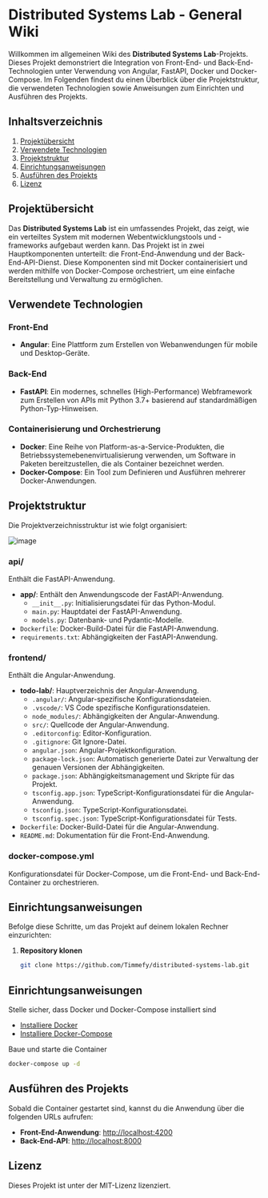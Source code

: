# Distributed Systems Lab - General Wiki

Willkommen im allgemeinen Wiki des **Distributed Systems Lab**-Projekts. Dieses Projekt demonstriert die Integration von Front-End- und Back-End-Technologien unter Verwendung von Angular, FastAPI, Docker und Docker-Compose. Im Folgenden findest du einen Überblick über die Projektstruktur, die verwendeten Technologien sowie Anweisungen zum Einrichten und Ausführen des Projekts.

## Inhaltsverzeichnis
1. [Projektübersicht](#projektübersicht)
2. [Verwendete Technologien](#verwendete-technologien)
3. [Projektstruktur](#projektstruktur)
4. [Einrichtungsanweisungen](#einrichtungsanweisungen)
5. [Ausführen des Projekts](#ausführen-des-projekts)
6. [Lizenz](#lizenz)

## Projektübersicht

Das **Distributed Systems Lab** ist ein umfassendes Projekt, das zeigt, wie ein verteiltes System mit modernen Webentwicklungstools und -frameworks aufgebaut werden kann. Das Projekt ist in zwei Hauptkomponenten unterteilt: die Front-End-Anwendung und der Back-End-API-Dienst. Diese Komponenten sind mit Docker containerisiert und werden mithilfe von Docker-Compose orchestriert, um eine einfache Bereitstellung und Verwaltung zu ermöglichen.

## Verwendete Technologien

### Front-End
- **Angular**: Eine Plattform zum Erstellen von Webanwendungen für mobile und Desktop-Geräte.

### Back-End
- **FastAPI**: Ein modernes, schnelles (High-Performance) Webframework zum Erstellen von APIs mit Python 3.7+ basierend auf standardmäßigen Python-Typ-Hinweisen.

### Containerisierung und Orchestrierung
- **Docker**: Eine Reihe von Platform-as-a-Service-Produkten, die Betriebssystemebenenvirtualisierung verwenden, um Software in Paketen bereitzustellen, die als Container bezeichnet werden.
- **Docker-Compose**: Ein Tool zum Definieren und Ausführen mehrerer Docker-Anwendungen.

## Projektstruktur

Die Projektverzeichnisstruktur ist wie folgt organisiert:

![image](https://github.com/Timmefy/distributed-systems-lab/assets/115172642/eda2044f-6fa8-4ca7-b063-a2db353d61ad)

### api/

Enthält die FastAPI-Anwendung.

- **app/**: Enthält den Anwendungscode der FastAPI-Anwendung.
  - `__init__.py`: Initialisierungsdatei für das Python-Modul.
  - `main.py`: Hauptdatei der FastAPI-Anwendung.
  - `models.py`: Datenbank- und Pydantic-Modelle.
- `Dockerfile`: Docker-Build-Datei für die FastAPI-Anwendung.
- `requirements.txt`: Abhängigkeiten der FastAPI-Anwendung.

### frontend/

Enthält die Angular-Anwendung.

- **todo-lab/**: Hauptverzeichnis der Angular-Anwendung.
  - `.angular/`: Angular-spezifische Konfigurationsdateien.
  - `.vscode/`: VS Code spezifische Konfigurationsdateien.
  - `node_modules/`: Abhängigkeiten der Angular-Anwendung.
  - `src/`: Quellcode der Angular-Anwendung.
  - `.editorconfig`: Editor-Konfiguration.
  - `.gitignore`: Git Ignore-Datei.
  - `angular.json`: Angular-Projektkonfiguration.
  - `package-lock.json`: Automatisch generierte Datei zur Verwaltung der genauen Versionen der Abhängigkeiten.
  - `package.json`: Abhängigkeitsmanagement und Skripte für das Projekt.
  - `tsconfig.app.json`: TypeScript-Konfigurationsdatei für die Angular-Anwendung.
  - `tsconfig.json`: TypeScript-Konfigurationsdatei.
  - `tsconfig.spec.json`: TypeScript-Konfigurationsdatei für Tests.
- `Dockerfile`: Docker-Build-Datei für die Angular-Anwendung.
- `README.md`: Dokumentation für die Front-End-Anwendung.

### docker-compose.yml
Konfigurationsdatei für Docker-Compose, um die Front-End- und Back-End-Container zu orchestrieren.


## Einrichtungsanweisungen
Befolge diese Schritte, um das Projekt auf deinem lokalen Rechner einzurichten:

1. **Repository klonen**

   ```bash
   git clone https://github.com/Timmefy/distributed-systems-lab.git
   ```
## Einrichtungsanweisungen

Stelle sicher, dass Docker und Docker-Compose installiert sind

- [Installiere Docker](https://docs.docker.com/get-docker/)
- [Installiere Docker-Compose](https://docs.docker.com/compose/install/)

Baue und starte die Container

```bash
docker-compose up -d
```

## Ausführen des Projekts

Sobald die Container gestartet sind, kannst du die Anwendung über die folgenden URLs aufrufen:

- **Front-End-Anwendung**: [http://localhost:4200](http://localhost:4200)
- **Back-End-API**: [http://localhost:8000](http://localhost:8000)

## Lizenz
Dieses Projekt ist unter der MIT-Lizenz lizenziert.
